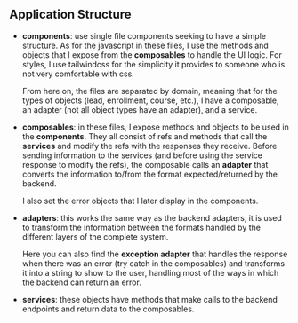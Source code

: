 ## Application Structure

- **components**: use single file components seeking to have a simple structure. As for the javascript in these files, I use the methods and objects that I expose from the **composables** to handle the UI logic. For styles, I use tailwindcss for the simplicity it provides to someone who is not very comfortable with css.
    
    From here on, the files are separated by domain, meaning that for the types of objects (lead, enrollment, course, etc.), I have a composable, an adapter (not all object types have an adapter), and a service.
    
- **composables**: in these files, I expose methods and objects to be used in the **components**. They all consist of refs and methods that call the **services** and modify the refs with the responses they receive. Before sending information to the services (and before using the service response to modify the refs), the composable calls an **adapter** that converts the information to/from the format expected/returned by the backend.
    
    I also set the error objects that I later display in the components.
    
- **adapters**: this works the same way as the backend adapters, it is used to transform the information between the formats handled by the different layers of the complete system.
    
    Here you can also find the **exception adapter** that handles the response when there was an error (try catch in the composables) and transforms it into a string to show to the user, handling most of the ways in which the backend can return an error.
    
- **services**: these objects have methods that make calls to the backend endpoints and return data to the composables.
